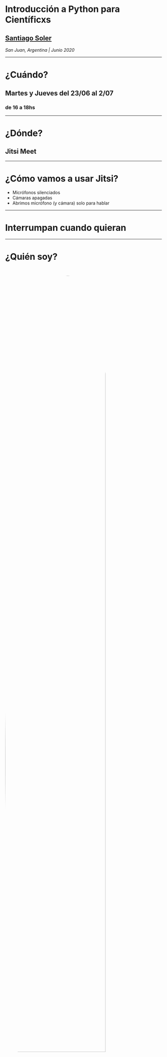 <!-- .slide: class="slide-title" -->

# Introducción a Python para Científicxs

## [Santiago Soler](https://santisoler.github.io)

*San Juan, Argentina | Junio 2020*

---

# ¿Cuándo?

## Martes y Jueves del 23/06 al 2/07

### de 16 a 18hs


---

# ¿Dónde?

## Jitsi Meet

---

# ¿Cómo vamos a usar Jitsi?

* Micrófonos silenciados
* Cámaras apagadas
* Abrimos micrófono (y cámara) solo para hablar

---

# Interrumpan cuando quieran

---

# ¿Quién soy?

<div class="container">

<div class="col-tiny">
<img src="images/about.jpg" style="margin-top: 5%; border-radius: 50%; width: 80%;">
</div>

<div class="col-huge">
<div class="centered">

* Licenciado en Física (UNR)
* Estudiante de Doctorado en Geofísica (UNSJ)
* Becario Doctoral de CONICET
* Desarrollador de [Fatiando a Terra](https://www.fatiando.org)
* Miembro de [Computer-Oriented Geoscience Lab](https://www.compgeolab.org)

</div>
</div>

</div>

---

# ¿Quiénes son ustedes?

## Google Forms:


<img src="images/qr-google-forms.png" style="height:100%;">

### https://forms.gle/7v74guYzZpyUaw3E7

---

# Objetivos

* Introducirnos en la sintaxis de Python
* Jupyter Notebooks
* Utilizar librerías científicas
* Manejo y análisis de datos
* Gráficos
* Modelado de datos (ej: regresión lineal)

---

# ¿Qué es Python?

<div class="container">

<div class="col-tiny">
<img src="images/python-logo-inkscape.svg" style="margin-top: 10%; width: 80%;">
</div>

<div class="col-huge">
<div class="centered">

* Lenguaje de programación
* Interpretado (no necesitamos compilar)
* Multipropósito
* Multiplataforma
* Orientado a objetos
* Código abierto

</div>
</div>

</div>

---

# ¿De dónde viene el nombre?

<div class="container">

<div class="col-left fragment fade-in">

_Pythonidae_

<img src="images/python_snake.jpg">
</div>

<div class="col-right fragment fade-in">

Monty Python

<img src="images/monty_python.jpg">
</div>

</div>

---

# ¿Por qué Python para Ciencia?

* Sintaxis sencilla (fácil de leer y escribir)
* Multiplataforma
* Código abierto: _**libertad**_ para utilizarlo como queremos
* Múltiples librerías científicas
* **Comunidad** científica y de desarrolladores

---

<!-- .slide: class="slide-license" -->

<p class="license-icons">
<i class="fab fa-creative-commons"></i><i class="fab fa-creative-commons-by"></i>
</p>

El contenido de esta presentación está disponible bajo

[Creative Commons Attribution 4.0 International License](https://creativecommons.org/licenses/by/4.0/)
